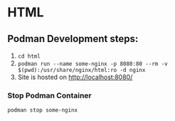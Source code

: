 # HTML

## Podman Development steps:
1. `cd html`
2. `podman run --name some-nginx -p 8080:80 --rm -v $(pwd):/usr/share/nginx/html:ro -d nginx`
3. Site is hosted on [http://localhost:8080/](http://localhost:8080/)

### Stop Podman Container
`podman stop some-nginx`
